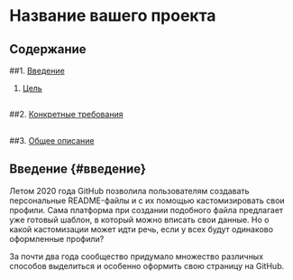 # Название вашего проекта

## Содержание
##1. [Введение](#введение)
   1. [Цель](#цель)
##
##2. [Конкретные требования](#конкретные-требования)
##
##3. [Общее описание](#общее-описание)



## Введение {#введение}
Летом 2020 года GitHub позволила пользователям создавать персональные README-файлы и с их помощью кастомизировать свои профили. Сама платформа при создании подобного файла предлагает уже готовый шаблон, в который можно вписать свои данные. Но о какой кастомизации может идти речь, если у всех будут одинаково оформленные профили?

<!-- Ссылка на раздел "Введение" -->
<a name="введение"></a>

За почти два года сообщество придумало множество различных способов выделиться и особенно оформить свою страницу на GitHub.
